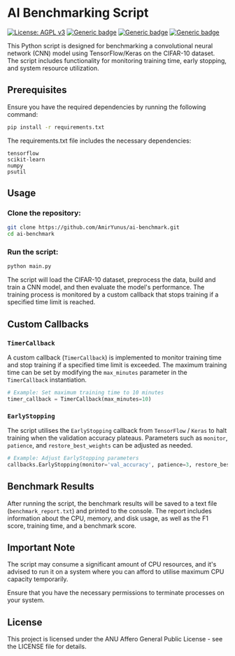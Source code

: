 # AI Benchmarking Script

[![License: AGPL v3](https://img.shields.io/badge/License-AGPL_v3-blue.svg)](https://www.gnu.org/licenses/agpl-3.0)
[![Generic badge](https://img.shields.io/badge/Python-3.9.18-Green.svg)](https://shields.io/)
[![Generic badge](https://img.shields.io/badge/Win_OS-Win_10_(22H2)-Green.svg)](https://shields.io/)
[![Generic badge](https://img.shields.io/badge/Mac_OS-Sonoma_14.2_(M1)-Green.svg)](https://shields.io/)

This Python script is designed for benchmarking a convolutional neural network (CNN) model using TensorFlow/Keras on the CIFAR-10 dataset. The script includes functionality for monitoring training time, early stopping, and system resource utilization.

## Prerequisites

Ensure you have the required dependencies by running the following command:

```bash
pip install -r requirements.txt
```

The requirements.txt file includes the necessary dependencies:

```plaintext
tensorflow
scikit-learn
numpy
psutil
```

## Usage

### Clone the repository:

```bash
git clone https://github.com/AmirYunus/ai-benchmark.git
cd ai-benchmark
```
### Run the script:
```bash
python main.py
```

The script will load the CIFAR-10 dataset, preprocess the data, build and train a CNN model, and then evaluate the model's performance. The training process is monitored by a custom callback that stops training if a specified time limit is reached.

## Custom Callbacks

### `TimerCallback`
A custom callback (`TimerCallback`) is implemented to monitor training time and stop training if a specified time limit is exceeded. The maximum training time can be set by modifying the `max_minutes` parameter in the `TimerCallback` instantiation.

```python
# Example: Set maximum training time to 10 minutes
timer_callback = TimerCallback(max_minutes=10)
```

### `EarlyStopping`
The script utilises the `EarlyStopping` callback from `TensorFlow` / `Keras` to halt training when the validation accuracy plateaus. Parameters such as `monitor`, `patience`, and `restore_best_weights` can be adjusted as needed.

```python
# Example: Adjust EarlyStopping parameters
callbacks.EarlyStopping(monitor='val_accuracy', patience=3, restore_best_weights=True)
```

## Benchmark Results

After running the script, the benchmark results will be saved to a text file (`benchmark_report.txt`) and printed to the console. The report includes information about the CPU, memory, and disk usage, as well as the F1 score, training time, and a benchmark score.

## Important Note

The script may consume a significant amount of CPU resources, and it's advised to run it on a system where you can afford to utilise maximum CPU capacity temporarily.

Ensure that you have the necessary permissions to terminate processes on your system.

## License

This project is licensed under the ANU Affero General Public License - see the LICENSE file for details.